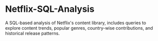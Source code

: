 # Netflix-SQL-Analysis
A SQL-based analysis of Netflix's content library, includes queries to explore content trends, popular genres, country-wise contributions, and historical release patterns.
